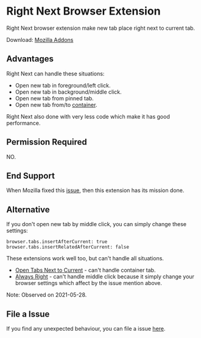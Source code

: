 # Right Next Browser Extension

Right Next browser extension make new tab place right next to current tab.

Download: [Mozilla Addons](https://addons.mozilla.org/firefox/addon/right-next/)

## Advantages

Right Next can handle these situations:

- Open new tab in foreground/left click.
- Open new tab in background/middle click.
- Open new tab from pinned tab.
- Open new tab from/to [container](https://support.mozilla.org/en-US/kb/containers).

Right Next also done with very less code which make it has good performance.

## Permission Required

NO.

## End Support

When Mozilla fixed this [issue](https://bugzilla.mozilla.org/show_bug.cgi?id=1485683), then this extension has its mission done.

## Alternative

If you don't open new tab by middle click, you can simply change these settings:

```
browser.tabs.insertAfterCurrent: true
browser.tabs.insertRelatedAfterCurrent: false
```

These extensions work well too, but can't handle all situations.

- [Open Tabs Next to Current](https://addons.mozilla.org/firefox/addon/open-tabs-next-to-current/) - can't handle container tab.
- [Always Right](https://addons.mozilla.org/en-US/firefox/addon/always-right/) - can't handle middle click because it simply change your browser settings which affect by the issue mention above.

Note: Observed on 2021-05-28.

## File a Issue

If you find any unexpected behaviour, you can file a issue [here](https://github.com/t7yang/right-next-browser-extension/issues).
